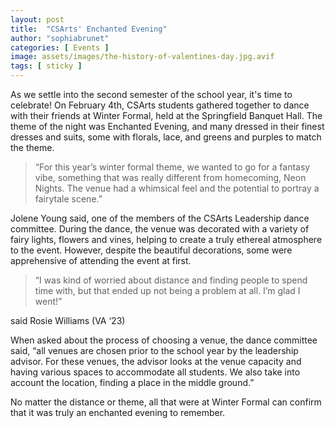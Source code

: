 ```yaml
---
layout: post
title:  "CSArts' Enchanted Evening"
author: "sophiabrunet"
categories: [ Events ]
image: assets/images/the-history-of-valentines-day.jpg.avif
tags: [ sticky ]
---
```


As we settle into the second semester of the school year, it's time to celebrate! On February 4th, CSArts students gathered together to dance with their friends at Winter Formal, held at the Springfield Banquet Hall. The theme of the night was Enchanted Evening, and many dressed in their finest dresses and suits, some with florals, lace, and greens and purples to match the theme.

> “For this year’s winter formal theme, we wanted to go for a fantasy vibe, something that was really different from homecoming, Neon Nights. The venue had a whimsical feel and the potential to portray a fairytale scene.” 

Jolene Young said, one of the members of the CSArts Leadership dance committee. During the dance, the venue was decorated with a variety of fairy lights, flowers and vines, helping to create a truly ethereal atmosphere to the event. However, despite the beautiful decorations, some were apprehensive of attending the event at first. 

> “I was kind of worried about distance and finding people to spend time with, but that ended up not being a problem at all. I’m glad I went!” 

said Rosie Williams (VA ‘23)

When asked about the process of choosing a venue, the dance committee said, “all venues are chosen prior to the school year by the leadership advisor. For these venues, the advisor looks at the venue capacity and having various spaces to accommodate all students. We also take into account the location, finding a place in the middle ground.”

No matter the distance or theme, all that were at Winter Formal can confirm that it was truly an enchanted evening to remember.
